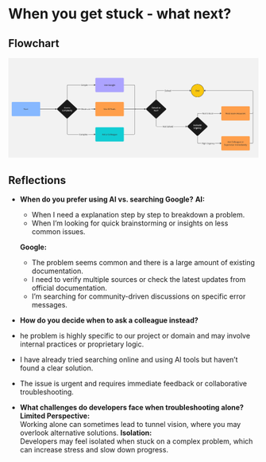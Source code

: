 # When you get stuck - what next?

## Flowchart

![Decision Flowchart](./Flowchart.jpg "Flowchart showing troubleshooting decision tree")

## Reflections

- **When do you prefer using AI vs. searching Google?**
  **AI:**

  - When I need a explanation step by step to breakdown a problem.
  - When I’m looking for quick brainstorming or insights on less common issues.

  **Google:**

  - The problem seems common and there is a large amount of existing documentation.
  - I need to verify multiple sources or check the latest updates from official documentation.
  - I’m searching for community-driven discussions on specific error messages.

- **How do you decide when to ask a colleague instead?**
- he problem is highly specific to our project or domain and may involve internal practices or proprietary logic.
- I have already tried searching online and using AI tools but haven’t found a clear solution.
- The issue is urgent and requires immediate feedback or collaborative troubleshooting.

- **What challenges do developers face when troubleshooting alone?**
  **Limited Perspective:**  
  Working alone can sometimes lead to tunnel vision, where you may overlook alternative solutions.
  **Isolation:**  
  Developers may feel isolated when stuck on a complex problem, which can increase stress and slow down progress.
